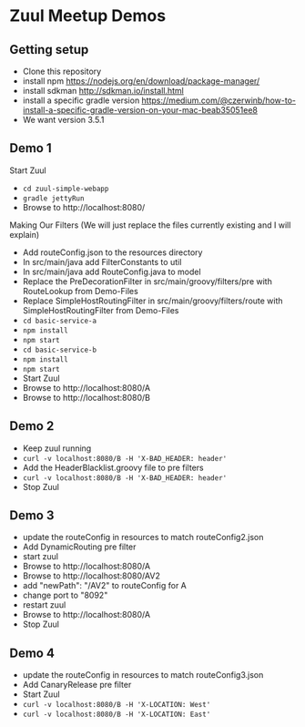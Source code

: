 # Zuul Meetup Demos

## Getting setup
* Clone this repository
* install npm https://nodejs.org/en/download/package-manager/
* install sdkman http://sdkman.io/install.html
* install a specific gradle version https://medium.com/@czerwinb/how-to-install-a-specific-gradle-version-on-your-mac-beab35051ee8
* We want version 3.5.1

## Demo 1
Start Zuul 
* `cd zuul-simple-webapp`
* `gradle jettyRun`
* Browse to http://localhost:8080/

Making Our Filters (We will just replace the files currently existing and I will explain)
* Add routeConfig.json to the resources directory
* In src/main/java add FilterConstants to util
* In src/main/java add RouteConfig.java to model
* Replace the PreDecorationFilter in src/main/groovy/filters/pre with RouteLookup from Demo-Files
* Replace SimpleHostRoutingFilter in src/main/groovy/filters/route with SimpleHostRoutingFilter from Demo-Files
* `cd basic-service-a`
* `npm install`
* `npm start`
* `cd basic-service-b`
* `npm install`
* `npm start`
* Start Zuul
* Browse to http://localhost:8080/A
* Browse to http://localhost:8080/B

## Demo 2

* Keep zuul running
* `curl -v localhost:8080/B -H 'X-BAD_HEADER: header'`
* Add the HeaderBlacklist.groovy file to pre filters
* `curl -v localhost:8080/B -H 'X-BAD_HEADER: header'`
* Stop Zuul

## Demo 3
* update the routeConfig in resources to match routeConfig2.json
* Add DynamicRouting pre filter
* start zuul
* Browse to http://localhost:8080/A
* Browse to http://localhost:8080/AV2
* add "newPath": "/AV2" to routeConfig for A
* change port to "8092" 
* restart zuul
* Browse to http://localhost:8080/A
* Stop Zuul

## Demo 4
* update the routeConfig in resources to match routeConfig3.json
* Add CanaryRelease pre filter
* Start Zuul
* `curl -v localhost:8080/B -H 'X-LOCATION: West'`
* `curl -v localhost:8080/B -H 'X-LOCATION: East'`


 
